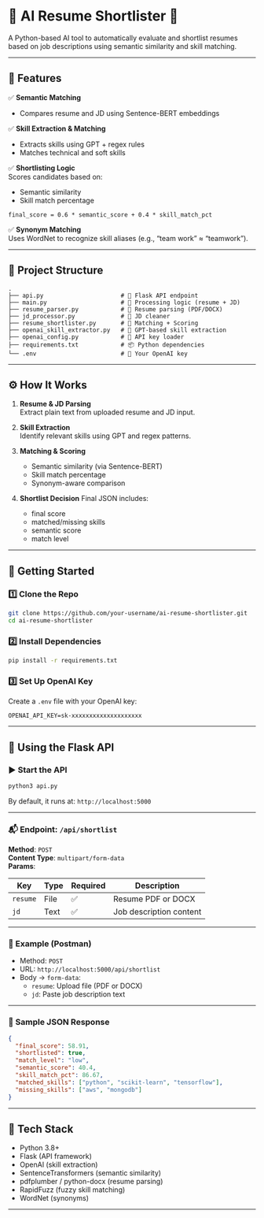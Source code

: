 # 🧠 AI Resume Shortlister 🚀

A Python-based AI tool to automatically evaluate and shortlist resumes based on job descriptions using semantic similarity and skill matching.

---

## 📌 Features

✅ **Semantic Matching**  
- Compares resume and JD using Sentence-BERT embeddings

✅ **Skill Extraction & Matching**  
- Extracts skills using GPT + regex rules  
- Matches technical and soft skills

✅ **Shortlisting Logic**  
Scores candidates based on:
- Semantic similarity
- Skill match percentage

```
final_score = 0.6 * semantic_score + 0.4 * skill_match_pct
```

✅ **Synonym Matching**  
Uses WordNet to recognize skill aliases (e.g., “team work” ≈ “teamwork”).

---

## 📂 Project Structure

```
.
├── api.py                      # 🔗 Flask API endpoint
├── main.py                     # 🔁 Processing logic (resume + JD)
├── resume_parser.py            # 📄 Resume parsing (PDF/DOCX)
├── jd_processor.py             # 🧾 JD cleaner
├── resume_shortlister.py       # 🧠 Matching + Scoring
├── openai_skill_extractor.py   # 🤖 GPT-based skill extraction
├── openai_config.py            # 🔐 API key loader
├── requirements.txt            # 📦 Python dependencies
└── .env                        # 🔐 Your OpenAI key
```

---

## ⚙️ How It Works

1. **Resume & JD Parsing**  
   Extract plain text from uploaded resume and JD input.

2. **Skill Extraction**  
   Identify relevant skills using GPT and regex patterns.

3. **Matching & Scoring**
   - Semantic similarity (via Sentence-BERT)
   - Skill match percentage
   - Synonym-aware comparison

4. **Shortlist Decision**
   Final JSON includes:
   - final score
   - matched/missing skills
   - semantic score
   - match level

---

## 🚀 Getting Started

### 1️⃣ Clone the Repo

```bash
git clone https://github.com/your-username/ai-resume-shortlister.git
cd ai-resume-shortlister
```

### 2️⃣ Install Dependencies

```bash
pip install -r requirements.txt
```

### 3️⃣ Set Up OpenAI Key

Create a `.env` file with your OpenAI key:

```env
OPENAI_API_KEY=sk-xxxxxxxxxxxxxxxxxxxx
```

---

## 🔗 Using the Flask API

### ▶️ Start the API

```bash
python3 api.py
```

By default, it runs at: `http://localhost:5000`

---

### 📬 Endpoint: `/api/shortlist`

**Method**: `POST`  
**Content Type**: `multipart/form-data`  
**Params**:

| Key     | Type  | Required | Description             |
|---------|-------|----------|-------------------------|
| `resume`| File  | ✅       | Resume PDF or DOCX      |
| `jd`    | Text  | ✅       | Job description content |

---

### 🔧 Example (Postman)

- Method: `POST`
- URL: `http://localhost:5000/api/shortlist`
- Body → `form-data`:
  - `resume`: Upload file (PDF or DOCX)
  - `jd`: Paste job description text

---

### 🧪 Sample JSON Response

```json
{
  "final_score": 58.91,
  "shortlisted": true,
  "match_level": "low",
  "semantic_score": 40.4,
  "skill_match_pct": 86.67,
  "matched_skills": ["python", "scikit-learn", "tensorflow"],
  "missing_skills": ["aws", "mongodb"]
}
```

---

## 🧠 Tech Stack

- Python 3.8+
- Flask (API framework)
- OpenAI (skill extraction)
- SentenceTransformers (semantic similarity)
- pdfplumber / python-docx (resume parsing)
- RapidFuzz (fuzzy skill matching)
- WordNet (synonyms)

---

